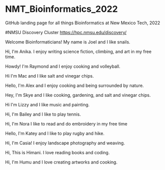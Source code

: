 # NMT_Bioinformatics_2022
GitHub landing page for all things Bioinformatics at New Mexico Tech, 2022

#NMSU Discovery Cluster
https://hpc.nmsu.edu/discovery/


Welcome Bioinformaticians! My name is Joel and I like snails.

Hi, I'm Anika. I enjoy writing science fiction, climbing, and art in my free time. 

Howdy! I'm Raymond and I enjoy cooking and volleyball.

Hi I'm Mac and I like salt and vinegar chips.

Hello, I'm Alex and I enjoy cooking and being surrounded by nature.

Hey, I'm Skye and I like cooking, gardening, and salt and vinegar chips. 

Hi I'm Lizzy and I like music and painting.

Hi, I'm Bailey and I like to play tennis.

Hi, I'm Nora I like to read and do embroidery in my free time

Hello, I'm Katey and I like to play rugby and hike.

Hi, I'm Casia! I enjoy landscape photography and weaving.

Hi, This is Himani. I love reading books and coding.

Hi, I'm Humu and I love creating artworks and cooking. 

 


